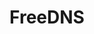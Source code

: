 ---
facebook: https://facebook.com/freedns.zone
logohandle: freednszone
sort: freedns
title: FreeDNS
twitter: https://x.com/free_dns
website: https://freedns.zone/en/why/
---
